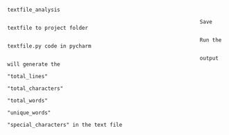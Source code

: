                                                                    
                                                                        textfile_analysis     
                                                                          
                                                                  Save textfile to project folder
                                                                  
                                                                  Run the textfile.py code in pycharm
                                                                  
                                                                  output will generate the
                                                                     "total_lines"
                                                                    "total_characters"
                                                                    "total_words"
                                                                    "unique_words"
                                                                    "special_characters" in the text file

                                                                  
